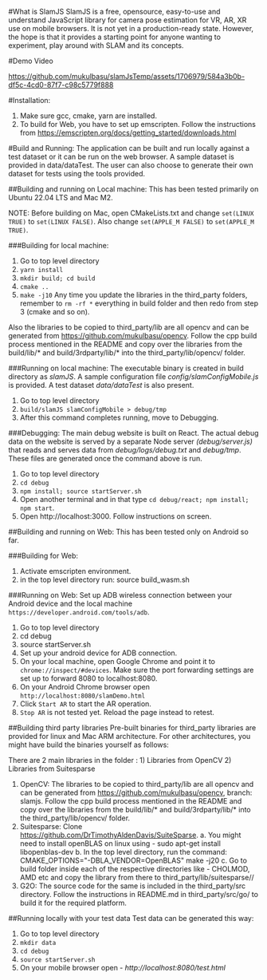 #What is SlamJS
SlamJS is a free, opensource, easy-to-use and understand JavaScript library for camera pose estimation for VR, AR, XR use on mobile browsers. It is not yet in a production-ready state. However, the hope is that it provides a starting point for anyone wanting to experiment, play around with SLAM and its concepts.

#Demo Video


https://github.com/mukulbasu/slamJsTemp/assets/1706979/584a3b0b-df5c-4cd0-87f7-c98c5779f888



#Installation:
1. Make sure gcc, cmake, yarn are installed.
1. To build for Web, you have to set up emscripten. Follow the instructions from https://emscripten.org/docs/getting_started/downloads.html

#Build and Running:
The application can be built and run locally against a test dataset or it can be run on the web browser. A sample dataset is provided in data/dataTest. The user can also choose to generate their own dataset for tests using the tools provided. 

##Building and running on Local machine:
This has been tested primarily on Ubuntu 22.04 LTS and Mac M2. 

NOTE: Before building on Mac, open CMakeLists.txt and change `set(LINUX TRUE)` to `set(LINUX FALSE)`. Also change `set(APPLE_M FALSE)` to `set(APPLE_M TRUE)`.

###Building for local machine:
1. Go to top level directory
1. `yarn install`
1. `mkdir build; cd build`
1. `cmake ..`
1. `make -j10`
Any time you update the libraries in the third_party folders, remember to `rm -rf *` everything in build folder and then redo from step 3 (cmake and so on).

Also the libraries to be copied to third_party/lib are all opencv and can be generated from https://github.com/mukulbasu/opencv.
Follow the cpp build process mentioned in the README and copy over the libraries from the build/lib/* and build/3rdparty/lib/* into the third_party/lib/opencv/<arch> folder.


###Running on local machine:
The executable binary is created in build directory as *slamJS*. A sample configuration file *config/slamConfigMobile.js* is provided. A test dataset *data/dataTest* is also present.
1. Go to top level directory
1. `build/slamJS slamConfigMobile > debug/tmp`
1. After this command completes running, move to Debugging.

###Debugging:
The main debug website is built on React. The actual debug data on the website is served by a separate Node server *(debug/server.js)* that reads and serves data from *debug/logs/debug.txt* and *debug/tmp*. These files are generated once the command above is run.
1. Go to top level directory
1. `cd debug`
1. `npm install; source startServer.sh`
1. Open another terminal and in that type `cd debug/react; npm install; npm start`.
1. Open http://localhost:3000. Follow instructions on screen.


##Building and running on Web:
This has been tested only on Android so far.

###Building for Web:
1. Activate emscripten environment.
1. in the top level directory run: source build_wasm.sh

###Running on Web:
Set up ADB wireless connection between your Android device and the local machine `https://developer.android.com/tools/adb`. 
1. Go to top level directory
1. cd debug
1. source startServer.sh
1. Set up your android device for ADB connection. 
1. On your local machine, open Google Chrome and point it to `chrome://inspect/#devices`. Make sure the port forwarding settings are set up to forward 8080 to localhost:8080.
1. On your Android Chrome browser open `http://localhost:8080/slamDemo.html`
1. Click `Start AR` to start the AR operation.
1. `Stop AR` is not tested yet. Reload the page instead to retest.

##Building third party libraries
Pre-built binaries for third_party libraries are provided for linux and Mac ARM architecture. For other architectures, you might have build the binaries yourself as follows:

There are 2 main libraries in the folder : 1) Libraries from OpenCV  2) Libraries from Suitesparse

1. OpenCV: The libraries to be copied to third_party/lib are all opencv and can be generated from https://github.com/mukulbasu/opencv, branch: slamjs.
Follow the cpp build process mentioned in the README and copy over the libraries from the build/lib/* and build/3rdparty/lib/* into the third_party/lib/opencv/<arch> folder.
1. Suitesparse: Clone https://github.com/DrTimothyAldenDavis/SuiteSparse. 
    a. You might need to install openBLAS on linux using - sudo apt-get install libopenblas-dev
    b. In the top level directory, run the command: CMAKE_OPTIONS="-DBLA_VENDOR=OpenBLAS" make -j20
    c. Go to build folder inside each of the respective directories like - CHOLMOD, AMD etc and copy the library from there to third_party/lib/suitesparse/<arch>/
1. G2O: The source code for the same is included in the third_party/src directory. Follow the instructions in README.md in third_party/src/go/ to build it for the required platform.

##Running locally with your test data
Test data can be generated this way:

1. Go to top level directory
1. `mkdir data`
1. `cd debug`
1. `source startServer.sh`
1. On your mobile browser open - *http://localhost:8080/test.html*
